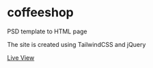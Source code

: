 # coffeeshop
PSD template to HTML page

The site is created using TailwindCSS and jQuery

[Live View](https://intellectcoffee.netlify.app/)

